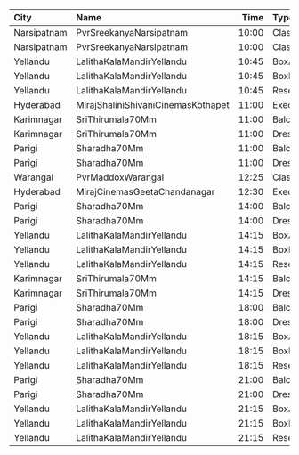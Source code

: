 | City        | Name                               |  Time | Type          | Price | Capacity | Booked |
| :---------- | :--------------------------------- | ----: | :------------ | ----: | -------: | -----: |
| Narsipatnam | PvrSreekanyaNarsipatnam            | 10:00 | Classic       |   60₹ |       20 |      0 |
| Narsipatnam | PvrSreekanyaNarsipatnam            | 10:00 | ClassicPlus   |  150₹ |      128 |      0 |
| Yellandu    | LalithaKalaMandirYellandu          | 10:45 | BoxA          |  110₹ |       56 |     36 |
| Yellandu    | LalithaKalaMandirYellandu          | 10:45 | BoxB          |  110₹ |       17 |     17 |
| Yellandu    | LalithaKalaMandirYellandu          | 10:45 | ReservedClass |  100₹ |      324 |    281 |
| Hyderabad   | MirajShaliniShivaniCinemasKothapet | 11:00 | Executive     |  150₹ |       94 |      1 |
| Karimnagar  | SriThirumala70Mm                   | 11:00 | Balcony       |  110₹ |      464 |    220 |
| Karimnagar  | SriThirumala70Mm                   | 11:00 | DressCircle   |   80₹ |      120 |     66 |
| Parigi      | Sharadha70Mm                       | 11:00 | Balcony       |   80₹ |      480 |    430 |
| Parigi      | Sharadha70Mm                       | 11:00 | DressCircle   |   40₹ |      320 |    320 |
| Warangal    | PvrMaddoxWarangal                  | 12:25 | Classic       |  150₹ |       97 |      0 |
| Hyderabad   | MirajCinemasGeetaChandanagar       | 12:30 | Executive     |  150₹ |      111 |      2 |
| Parigi      | Sharadha70Mm                       | 14:00 | Balcony       |   80₹ |      480 |    430 |
| Parigi      | Sharadha70Mm                       | 14:00 | DressCircle   |   40₹ |      320 |    320 |
| Yellandu    | LalithaKalaMandirYellandu          | 14:15 | BoxA          |  110₹ |       56 |     36 |
| Yellandu    | LalithaKalaMandirYellandu          | 14:15 | BoxB          |  110₹ |       17 |     17 |
| Yellandu    | LalithaKalaMandirYellandu          | 14:15 | ReservedClass |  100₹ |      324 |    281 |
| Karimnagar  | SriThirumala70Mm                   | 14:15 | Balcony       |  110₹ |      464 |    220 |
| Karimnagar  | SriThirumala70Mm                   | 14:15 | DressCircle   |   80₹ |      120 |     66 |
| Parigi      | Sharadha70Mm                       | 18:00 | Balcony       |   80₹ |      480 |    430 |
| Parigi      | Sharadha70Mm                       | 18:00 | DressCircle   |   40₹ |      320 |    320 |
| Yellandu    | LalithaKalaMandirYellandu          | 18:15 | BoxA          |  110₹ |       56 |     36 |
| Yellandu    | LalithaKalaMandirYellandu          | 18:15 | BoxB          |  110₹ |       17 |     17 |
| Yellandu    | LalithaKalaMandirYellandu          | 18:15 | ReservedClass |  100₹ |      324 |    281 |
| Parigi      | Sharadha70Mm                       | 21:00 | Balcony       |   80₹ |      480 |    430 |
| Parigi      | Sharadha70Mm                       | 21:00 | DressCircle   |   40₹ |      320 |    320 |
| Yellandu    | LalithaKalaMandirYellandu          | 21:15 | BoxA          |  110₹ |       56 |     36 |
| Yellandu    | LalithaKalaMandirYellandu          | 21:15 | BoxB          |  110₹ |       17 |     17 |
| Yellandu    | LalithaKalaMandirYellandu          | 21:15 | ReservedClass |  100₹ |      324 |    281 |